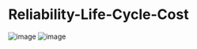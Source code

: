 # Reliability-Life-Cycle-Cost
![image](https://github.com/Divya-Samudra/Reliability-Life-Cycle-Cost/assets/130666521/861e9cb4-3364-4fdf-bfda-66ecebd5e785)
![image](https://github.com/Divya-Samudra/Reliability-Life-Cycle-Cost/assets/130666521/ef93ff68-f912-4750-9ee2-16f67ca6fcc2)

